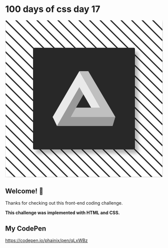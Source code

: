 # 100 days of css day 17

![Header/intro section ](../design/Penrose.png)

## Welcome! 👋 

Thanks for checking out this front-end coding challenge. 

**This challenge was implemented with HTML and CSS.**

## My CodePen
https://codepen.io/phainix/pen/qLxWBz